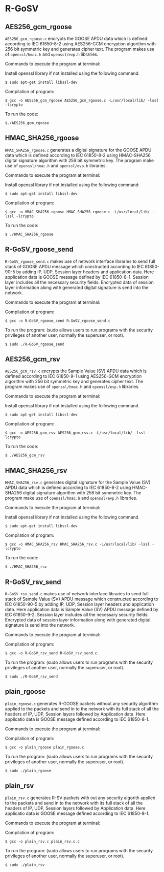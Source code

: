 # R-GoSV

## AES256_gcm_rgoose

`AES256_gcm_rgoose.c` encrypts the GOOSE APDU data which is defined according to IEC 61850-8-2 using AES256-GCM encryption algorithm with 256 bit symmetric key and generates cipher text. The program  makes use of `openssl/hmac.h` and `openssl/evp.h` libraries.

Commands to execute the program at terminal:

Install openssl library if not installed using the following command:
```
$ sudo apt-get install libssl-dev
```

Compilation of program:
```
$ gcc -o AES256_gcm_rgoose AES256_gcm_rgoose.c -L/usr/local/lib/ -lssl -lcrypto 
```

To run the code:
```
$./AES256_gcm_rgoose
```

## HMAC_SHA256_rgoose
`HMAC_SHA256_rgoose.c` generates a digital signature for the GOOSE APDU data which is defined according to IEC 61850-8-2 using HMAC-SHA256 digital signature algorithm with 256 bit symmetric key. The program  make use of `openssl/hmac.h` and `openssl/evp.h` libraries.

Commands to execute the program at terminal:

Install openssl library if not installed using the following command:
```
$ sudo apt-get install libssl-dev
```

Compilation of program:
```
$ gcc -o HMAC_SHA256_rgoose HMAC_SHA256_rgoose.c -L/usr/local/lib/ -lssl -lcrypto 
```

To run the code:
```
$ ./HMAC_SHA256_rgoose
```

## R-GoSV_rgoose_send

`R-GoSV_rgoose_send.c` makes use of network interface libraries to send full stack of GOOSE APDU message which constructed according to IEC 61850-90-5 by adding IP, UDP, Session layer headers and application data. Here application data is GOOSE message defined by IEC 61850-8-1. Session layer includes all the necessary security fields. Encrypted data of session layer information along with generated digital signature is send into the network. 

Commands to execute the program at terminal:

Compilation of program:
```
$ gcc -o R-GoSV_rgoose_send R-GoSV_rgoose_send.c
```

To run the program:
(sudo allows users to run programs with the security privileges of another user, normally the superuser, or root).
```
$ sudo ./R-GoSV_rgoose_send
```

## AES256_gcm_rsv

`AES256_gcm_rsv.c` encrypts the Sample Value (SV) APDU data which is defined according to IEC 61850-9-1 using AES256-GCM encryption algorithm with 256 bit symmetric key and generates cipher text. The program  makes use of `openssl/hmac.h` and `openssl/evp.h` libraries.

Commands to execute the program at terminal:

Install openssl library if not installed using the following command. 
```
$ sudo apt-get install libssl-dev
```

Compilation of program:
```
$ gcc -o AES256_gcm_rsv AES256_gcm_rsv.c -L/usr/local/lib/ -lssl -lcrypto 
```

To run the code:
```
$ ./AES256_gcm_rsv
```

## HMAC_SHA256_rsv

`HMAC_SHA256_rsv.c` generates digital signature for the Sample Value (SV) APDU data which is defined according to IEC 61850-9-2 using HMAC-SHA256 digital signature algorithm with 256 bit symmetric key. The program  make use of `openssl/hmac.h` and `openssl/evp.h` libraries.

Commands to execute the program at terminal:

Install openssl library if not installed using the following command. 
```
$ sudo apt-get install libssl-dev
```

Compilation of program:
```
$ gcc -o HMAC_SHA256_rsv HMAC_SHA256_rsv.c -L/usr/local/lib/ -lssl -lcrypto 
```

To run the code:
```
$ ./HMAC_SHA256_rsv
```

## R-GoSV_rsv_send

`R-GoSV_rsv_send.c` makes use of network interface libraries to send full stack of Sample Value (SV) APDU message which constructed according to IEC 61850-90-5 by adding IP, UDP, Session layer headers and application data. Here application data is Sample Value (SV) APDU message defined by IEC 61850-9-2. Session layer includes all the necessary security fields. Encrypted data of session layer information along with generated digital signature is send into the network. 

Commands to execute the program at terminal:

Compilation of program:
```
$ gcc -o R-GoSV_rsv_send R-GoSV_rsv_send.c
```

To run the program:
(sudo allows users to run programs with the security privileges of another user, normally the superuser, or root).
```
$ sudo ./R-GoSV_rsv_send
```

## plain_rgoose

`plain_rgoose.c` generates R-GOOSE packets without any security algorithm applied to the packets and send in to the network with its full stack of all the headers of IP, UDP, Session layers followed by Application data. Here applicatio data is GOOSE message defined according to IEC 61850-8-1. 

Commands to execute the program at terminal:

Compilation of program:
```
$ gcc -o plain_rgoose plain_rgoose.c
```

To run the program:
(sudo allows users to run programs with the security privileges of another user, normally the superuser, or root).
```
$ sudo ./plain_rgoose
```

## plain_rsv
`plain_rsv.c` generates R-SV packets with out any security algorith applied to the packets and send in to the network with its full stack of all the headers of IP, UDP, Session layers followed by Application data. Here applicatio data is GOOSE message defined according to IEC 61850-8-1. 

Commands to execute the program at terminal:

Compilation of program:
```
$ gcc -o plain_rsv.c plain_rsv.c.c
```

To run the program:
(sudo allows users to run programs with the security privileges of another user, normally the superuser, or root).
```
$ sudo ./plain_rsv
```
